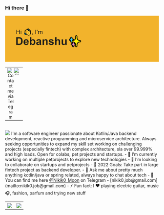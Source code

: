 ### Hi there 👋

<!--
**Nikik0/Nikik0** is a ✨ _special_ ✨ repository because its `README.md` (this file) appears on your GitHub profile.

Here are some ideas to get you started:

- 🔭 I’m currently working on ...
- 🌱 I’m currently learning ...
- 👯 I’m looking to collaborate on ...
- 🤔 I’m looking for help with ...
- 💬 Ask me about ...
- 📫 How to reach me: ...
- 😄 Pronouns: ...
- ⚡ Fun fact: ...
-->
<img src="https://github.com/Debanshu777/Debanshu777/blob/main/banner.png"/>
<table>
    <tr>
    <td  align="center">
        <a href="https://t.me/Nikik0_Moon">
            <img align="left" alt="Contact me via Telegram" width="22px" src="https://www.svgrepo.com/show/3109/telegram.svg" />
        </a>
        <a href="https://nikik0.github.io/my-CV/">
            <img align="left" alt="Check out my CV" width="22px" height="22px" src="https://pic.onlinewebfonts.com/thumbnails/icons_461669.svg" />
        </a>
    </td>
    <tr>
</table>
<br>
<img src="https://komarev.com/ghpvc/?username=Debanshu777&style=flat-square"/>
I'm a software engineer passionate about Kotlin/Java backend development, reactive programming and microservice architecture. Always seeking opportunities to
expand my skill set working on challenging projects (especially fintech) with complex architecture, sla over 99.999% and high loads. Open for colabs, pet projects and startups.
- 🔭 I’m currently working on multiple petprojects to explore new technologies
- 👯 I’m looking to collaborate on startups and petprojects
- 🥅 2022 Goals: Take part in large fintech project as backend developer.
- 💬 Ask me about pretty much anything kotlin/java or spring related, always happy to chat about tech
- 📩 You can find me here <a href ="https://t.me/Nikik0_Moon">@Nikik0_Moon</a> on Telegram - [nikik0.job@gmail.com](mailto:nikik0.job@gmail.com)
- ⚡ Fun fact: I ❤️ playing electric guitar, music🎧, fashion, parfum and trying new stuff

<table>
    <tr>
        <td>
            <img src="https://spotify-recently-played-readme.vercel.app/api?user=3fmocrfm6tirkgv292q06zdfy&count=10&width=500" align="center"/>
        </td>
        <td rowspan=2>
            <img src="https://github-readme-stats.vercel.app/api/top-langs/?username=Nikik0&theme=dark" align="center"/>
        </td>
    </tr>
</table>
